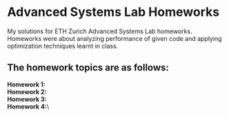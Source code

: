 # Advanced Systems Lab Homeworks
My solutions for ETH Zurich Advanced Systems Lab homeworks. Homeworks were about analyzing performance of given code and applying optimization techniques learnt in class.

## The homework topics are as follows:
**Homework 1:**\
**Homework 2:**\
**Homework 3:**\
**Homework 4:**\
